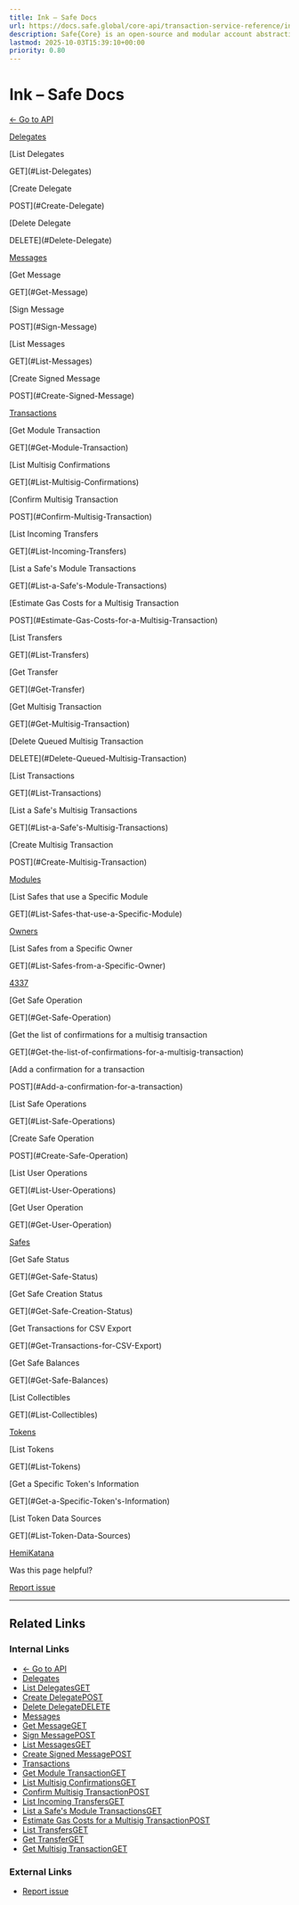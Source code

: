 ```yaml
---
title: Ink – Safe Docs
url: https://docs.safe.global/core-api/transaction-service-reference/ink
description: Safe{Core} is an open-source and modular account abstraction stack. Learn about its features and how to use it.
lastmod: 2025-10-03T15:39:10+00:00
priority: 0.80
---
```


# Ink – Safe Docs

[← Go to API](/core-api/transaction-service-overview)

[Delegates](#Delegates)

[List Delegates

GET](#List-Delegates)

[Create Delegate

POST](#Create-Delegate)

[Delete Delegate

DELETE](#Delete-Delegate)

[Messages](#Messages)

[Get Message

GET](#Get-Message)

[Sign Message

POST](#Sign-Message)

[List Messages

GET](#List-Messages)

[Create Signed Message

POST](#Create-Signed-Message)

[Transactions](#Transactions)

[Get Module Transaction

GET](#Get-Module-Transaction)

[List Multisig Confirmations

GET](#List-Multisig-Confirmations)

[Confirm Multisig Transaction

POST](#Confirm-Multisig-Transaction)

[List Incoming Transfers

GET](#List-Incoming-Transfers)

[List a Safe's Module Transactions

GET](#List-a-Safe's-Module-Transactions)

[Estimate Gas Costs for a Multisig Transaction

POST](#Estimate-Gas-Costs-for-a-Multisig-Transaction)

[List Transfers

GET](#List-Transfers)

[Get Transfer

GET](#Get-Transfer)

[Get Multisig Transaction

GET](#Get-Multisig-Transaction)

[Delete Queued Multisig Transaction

DELETE](#Delete-Queued-Multisig-Transaction)

[List Transactions

GET](#List-Transactions)

[List a Safe's Multisig Transactions

GET](#List-a-Safe's-Multisig-Transactions)

[Create Multisig Transaction

POST](#Create-Multisig-Transaction)

[Modules](#Modules)

[List Safes that use a Specific Module

GET](#List-Safes-that-use-a-Specific-Module)

[Owners](#Owners)

[List Safes from a Specific Owner

GET](#List-Safes-from-a-Specific-Owner)

[4337](#4337)

[Get Safe Operation

GET](#Get-Safe-Operation)

[Get the list of confirmations for a multisig transaction

GET](#Get-the-list-of-confirmations-for-a-multisig-transaction)

[Add a confirmation for a transaction

POST](#Add-a-confirmation-for-a-transaction)

[List Safe Operations

GET](#List-Safe-Operations)

[Create Safe Operation

POST](#Create-Safe-Operation)

[List User Operations

GET](#List-User-Operations)

[Get User Operation

GET](#Get-User-Operation)

[Safes](#Safes)

[Get Safe Status

GET](#Get-Safe-Status)

[Get Safe Creation Status

GET](#Get-Safe-Creation-Status)

[Get Transactions for CSV Export

GET](#Get-Transactions-for-CSV-Export)

[Get Safe Balances

GET](#Get-Safe-Balances)

[List Collectibles

GET](#List-Collectibles)

[Tokens](#Tokens)

[List Tokens

GET](#List-Tokens)

[Get a Specific Token's Information

GET](#Get-a-Specific-Token's-Information)

[List Token Data Sources

GET](#List-Token-Data-Sources)

[Hemi](/core-api/transaction-service-reference/hemi "Hemi")[Katana](/core-api/transaction-service-reference/katana "Katana")

Was this page helpful?

[Report issue](https://github.com/safe-global/safe-docs/issues/new?assignees=&labels=nextra-feedback&projects=&template=nextra-feedback.yml&title=%5BFeedback%5D+)

---

## Related Links

### Internal Links

- [← Go to API](https://docs.safe.global/core-api/transaction-service-overview)
- [Delegates](https://docs.safe.global/core-api/transaction-service-reference/ink)
- [List DelegatesGET](https://docs.safe.global/core-api/transaction-service-reference/ink)
- [Create DelegatePOST](https://docs.safe.global/core-api/transaction-service-reference/ink)
- [Delete DelegateDELETE](https://docs.safe.global/core-api/transaction-service-reference/ink)
- [Messages](https://docs.safe.global/core-api/transaction-service-reference/ink)
- [Get MessageGET](https://docs.safe.global/core-api/transaction-service-reference/ink)
- [Sign MessagePOST](https://docs.safe.global/core-api/transaction-service-reference/ink)
- [List MessagesGET](https://docs.safe.global/core-api/transaction-service-reference/ink)
- [Create Signed MessagePOST](https://docs.safe.global/core-api/transaction-service-reference/ink)
- [Transactions](https://docs.safe.global/core-api/transaction-service-reference/ink)
- [Get Module TransactionGET](https://docs.safe.global/core-api/transaction-service-reference/ink)
- [List Multisig ConfirmationsGET](https://docs.safe.global/core-api/transaction-service-reference/ink)
- [Confirm Multisig TransactionPOST](https://docs.safe.global/core-api/transaction-service-reference/ink)
- [List Incoming TransfersGET](https://docs.safe.global/core-api/transaction-service-reference/ink)
- [List a Safe's Module TransactionsGET](https://docs.safe.global/core-api/transaction-service-reference/ink)
- [Estimate Gas Costs for a Multisig TransactionPOST](https://docs.safe.global/core-api/transaction-service-reference/ink)
- [List TransfersGET](https://docs.safe.global/core-api/transaction-service-reference/ink)
- [Get TransferGET](https://docs.safe.global/core-api/transaction-service-reference/ink)
- [Get Multisig TransactionGET](https://docs.safe.global/core-api/transaction-service-reference/ink)

### External Links

- [Report issue](https://github.com/safe-global/safe-docs/issues/new?assignees=&labels=nextra-feedback&projects=&template=nextra-feedback.yml&title=%5BFeedback%5D+)
